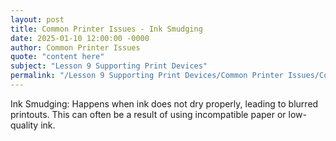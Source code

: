 ```yaml
---
layout: post
title: Common Printer Issues - Ink Smudging
date: 2025-01-10 12:00:00 -0000
author: Common Printer Issues
quote: "content here"
subject: "Lesson 9 Supporting Print Devices"
permalink: "/Lesson 9 Supporting Print Devices/Common Printer Issues/Common Printer Issues - Ink Smudging"
---
```


Ink Smudging: Happens when ink does not dry properly, leading to blurred printouts. This can often be a result of using incompatible paper or low-quality ink.
